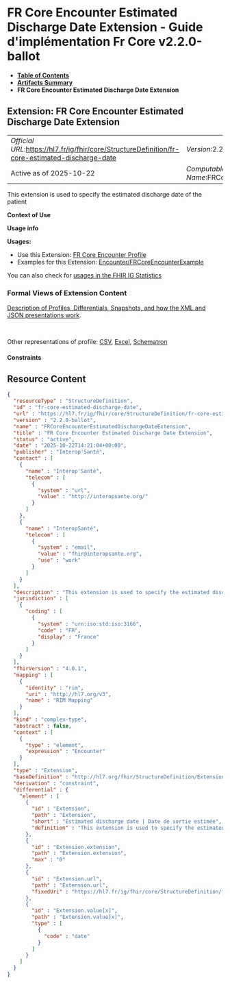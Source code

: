# FR Core Encounter Estimated Discharge Date Extension - Guide d'implémentation Fr Core v2.2.0-ballot

* [**Table of Contents**](toc.md)
* [**Artifacts Summary**](artifacts.md)
* **FR Core Encounter Estimated Discharge Date Extension**

## Extension: FR Core Encounter Estimated Discharge Date Extension 

| | |
| :--- | :--- |
| *Official URL*:https://hl7.fr/ig/fhir/core/StructureDefinition/fr-core-estimated-discharge-date | *Version*:2.2.0-ballot |
| Active as of 2025-10-22 | *Computable Name*:FRCoreEncounterEstimatedDischargeDateExtension |

This extension is used to specify the estimated discharge date of the patient

**Context of Use**

**Usage info**

**Usages:**

* Use this Extension: [FR Core Encounter Profile](StructureDefinition-fr-core-encounter.md)
* Examples for this Extension: [Encounter/FRCoreEncounterExample](Encounter-FRCoreEncounterExample.md)

You can also check for [usages in the FHIR IG Statistics](https://packages2.fhir.org/xig/hl7.fhir.fr.core|current/StructureDefinition/fr-core-estimated-discharge-date)

### Formal Views of Extension Content

 [Description of Profiles, Differentials, Snapshots, and how the XML and JSON presentations work](http://build.fhir.org/ig/FHIR/ig-guidance/readingIgs.html#structure-definitions). 

 

Other representations of profile: [CSV](StructureDefinition-fr-core-estimated-discharge-date.csv), [Excel](StructureDefinition-fr-core-estimated-discharge-date.xlsx), [Schematron](StructureDefinition-fr-core-estimated-discharge-date.sch) 

#### Constraints



## Resource Content

```json
{
  "resourceType" : "StructureDefinition",
  "id" : "fr-core-estimated-discharge-date",
  "url" : "https://hl7.fr/ig/fhir/core/StructureDefinition/fr-core-estimated-discharge-date",
  "version" : "2.2.0-ballot",
  "name" : "FRCoreEncounterEstimatedDischargeDateExtension",
  "title" : "FR Core Encounter Estimated Discharge Date Extension",
  "status" : "active",
  "date" : "2025-10-22T14:21:04+00:00",
  "publisher" : "Interop'Santé",
  "contact" : [
    {
      "name" : "Interop'Santé",
      "telecom" : [
        {
          "system" : "url",
          "value" : "http://interopsante.org/"
        }
      ]
    },
    {
      "name" : "InteropSanté",
      "telecom" : [
        {
          "system" : "email",
          "value" : "fhir@interopsante.org",
          "use" : "work"
        }
      ]
    }
  ],
  "description" : "This extension is used to specify the estimated discharge date of the patient",
  "jurisdiction" : [
    {
      "coding" : [
        {
          "system" : "urn:iso:std:iso:3166",
          "code" : "FR",
          "display" : "France"
        }
      ]
    }
  ],
  "fhirVersion" : "4.0.1",
  "mapping" : [
    {
      "identity" : "rim",
      "uri" : "http://hl7.org/v3",
      "name" : "RIM Mapping"
    }
  ],
  "kind" : "complex-type",
  "abstract" : false,
  "context" : [
    {
      "type" : "element",
      "expression" : "Encounter"
    }
  ],
  "type" : "Extension",
  "baseDefinition" : "http://hl7.org/fhir/StructureDefinition/Extension",
  "derivation" : "constraint",
  "differential" : {
    "element" : [
      {
        "id" : "Extension",
        "path" : "Extension",
        "short" : "Estimated discharge date | Date de sortie estimée",
        "definition" : "This extension is used to specify the estimated discharge date of the patient"
      },
      {
        "id" : "Extension.extension",
        "path" : "Extension.extension",
        "max" : "0"
      },
      {
        "id" : "Extension.url",
        "path" : "Extension.url",
        "fixedUri" : "https://hl7.fr/ig/fhir/core/StructureDefinition/fr-core-estimated-discharge-date"
      },
      {
        "id" : "Extension.value[x]",
        "path" : "Extension.value[x]",
        "type" : [
          {
            "code" : "date"
          }
        ]
      }
    ]
  }
}

```
